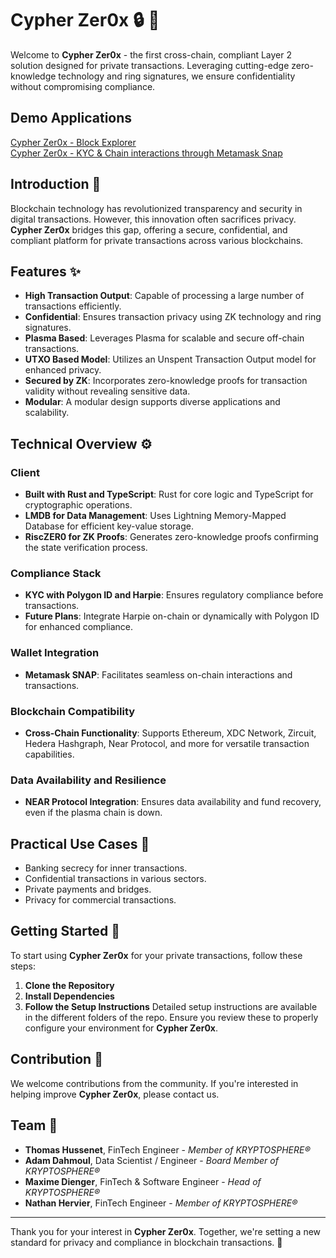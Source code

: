 # Cypher Zer0x :lock: :key:

Welcome to **Cypher Zer0x** - the first cross-chain, compliant Layer 2 solution designed for private transactions. Leveraging cutting-edge zero-knowledge technology and ring signatures, we ensure confidentiality without compromising compliance.

## Demo Applications 

[Cypher Zer0x - Block Explorer](https://explorer.zer0x.xyz/)  
[Cypher Zer0x - KYC & Chain interactions through Metamask Snap](https://kyc.zer0x.xyz/)  

## Introduction :page_facing_up:

Blockchain technology has revolutionized transparency and security in digital transactions. However, this innovation often sacrifices privacy. **Cypher Zer0x** bridges this gap, offering a secure, confidential, and compliant platform for private transactions across various blockchains.

## Features :sparkles:

- **High Transaction Output**: Capable of processing a large number of transactions efficiently.
- **Confidential**: Ensures transaction privacy using ZK technology and ring signatures.
- **Plasma Based**: Leverages Plasma for scalable and secure off-chain transactions.
- **UTXO Based Model**: Utilizes an Unspent Transaction Output model for enhanced privacy.
- **Secured by ZK**: Incorporates zero-knowledge proofs for transaction validity without revealing sensitive data.
- **Modular**: A modular design supports diverse applications and scalability.

## Technical Overview :gear:

### Client
- **Built with Rust and TypeScript**: Rust for core logic and TypeScript for cryptographic operations.
- **LMDB for Data Management**: Uses Lightning Memory-Mapped Database for efficient key-value storage.
- **RiscZER0 for ZK Proofs**: Generates zero-knowledge proofs confirming the state verification process.

### Compliance Stack
- **KYC with Polygon ID and Harpie**: Ensures regulatory compliance before transactions.
- **Future Plans**: Integrate Harpie on-chain or dynamically with Polygon ID for enhanced compliance.

### Wallet Integration
- **Metamask SNAP**: Facilitates seamless on-chain interactions and transactions.

### Blockchain Compatibility
- **Cross-Chain Functionality**: Supports Ethereum, XDC Network, Zircuit, Hedera Hashgraph, Near Protocol, and more for versatile transaction capabilities.

### Data Availability and Resilience
- **NEAR Protocol Integration**: Ensures data availability and fund recovery, even if the plasma chain is down.

## Practical Use Cases :briefcase:

- Banking secrecy for inner transactions.
- Confidential transactions in various sectors.
- Private payments and bridges.
- Privacy for commercial transactions.

## Getting Started :rocket:

To start using **Cypher Zer0x** for your private transactions, follow these steps:

1. **Clone the Repository**
2. **Install Dependencies**
3. **Follow the Setup Instructions**
   Detailed setup instructions are available in the different folders of the repo. Ensure you review these to properly configure your environment for **Cypher Zer0x**.

## Contribution :handshake:

We welcome contributions from the community. If you're interested in helping improve **Cypher Zer0x**, please contact us.

## Team :busts_in_silhouette:

- **Thomas Hussenet**, FinTech Engineer - *Member of KRYPTOSPHERE®*
- **Adam Dahmoul**, Data Scientist / Engineer - *Board Member of KRYPTOSPHERE®*
- **Maxime Dienger**, FinTech & Software Engineer - *Head of KRYPTOSPHERE®*
- **Nathan Hervier**, FinTech Engineer - *Member of KRYPTOSPHERE®*

---

Thank you for your interest in **Cypher Zer0x**. Together, we're setting a new standard for privacy and compliance in blockchain transactions. :rocket:
